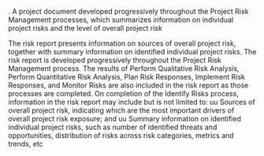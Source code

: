 . A project document developed progressively throughout the Project Risk Management processes, which 
summarizes information on individual project risks and the level of overall project risk

The risk report presents information on sources of overall project risk, together with summary information on identified 
individual project risks. The risk report is developed progressively throughout the Project Risk Management process. The 
results of Perform Qualitative Risk Analysis, Perform Quantitative Risk Analysis, Plan Risk Responses, Implement Risk 
Responses, and Monitor Risks are also included in the risk report as those processes are completed. On completion of 
the Identify Risks process, information in the risk report may include but is not limited to:
uu Sources of overall project risk, indicating which are the most important drivers of overall project risk exposure; 
and
uu Summary information on identified individual project risks, such as number of identified threats and opportunities, 
distribution of risks across risk categories, metrics and trends, etc
